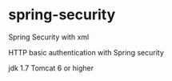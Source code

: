 # spring-security
Spring Security with xml

HTTP basic authentication with Spring security


jdk 1.7 
Tomcat 6 or higher 
